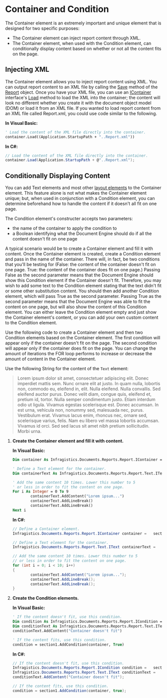 ﻿<!--
|metadata|
{
    "fileName": "documentengine-container-and-condition",
    "controlName": "Infragistics Document Library",
    "tags": ["Layouts","Reporting"]
}
|metadata|
-->

# Container and Condition

The Container element is an extremely important and unique element that is designed for two specific purposes:

-   The Container element can inject report content through XML.
-   The Container element, when used with the Condition element, can conditionally display content based on whether or not all the content fits on the page.

## Injecting XML
The Container element allows you to inject report content using XML. You can output report content to an XML file by calling the [Save](Infragistics.Web.Mvc.Documents.Reports~Infragistics.Documents.Reports.Report.Report~Save.html "Link to the Web API Reference Guide to the Save member.") method of the [Report](Infragistics.Web.Mvc.Documents.Reports~Infragistics.Documents.Reports.Report.Report.html "Link to the Web API Reference Guide to the Report member.") object. Once you have your XML file, you can use an [IContainer](Infragistics.Web.Mvc.Documents.Reports~Infragistics.Documents.Reports.Report.IContainer.html "Link to the Web API Reference Guide to the IContainer interface.") interface's [Load](Infragistics.Web.Mvc.Documents.Reports~Infragistics.Documents.Reports.Report.IContainer~Load.html "Link to the Web API Reference Guide to the Load member.") method to load the XML into the container; the content will look no different whether you create it with the document object model (DOM) or load it from an XML file. If you wanted to load report content from an XML file called Report.xml, you could use code similar to the following.

**In Visual Basic:**

```vb
' Load the content of the XML file directly into the container.
container.Load((Application.StartupPath + "..Report.xml"))
```

**In C#:**

```csharp
// Load the content of the XML file directly into the container.
container.Load(Application.StartupPath + @"..Report.xml");
```

## Conditionally Displaying Content
You can add Text elements and most other [layout elements](DocumentEngine-Report-Layout.html "Explains the layout elements available in the document engine.") to the Container element. This feature alone is not what makes the Container element unique; but, when used in conjunction with a Condition element, you can determine beforehand how to handle the content if it doesn't all fit on one page.

The Condition element's constructer accepts two parameters:

-   the name of the container to apply the condition to
-   a Boolean identifying what the Document Engine should do if all the content doesn't fit on one page

A typical scenario would be to create a Container element and fill it with content. Once the Container element is created, create a Condition element and pass in the name of the container. There will, in fact, be two conditions that you'll be testing for (False: the content of the container doesn't fit on one page. True: the content of the container does fit on one page.) Passing False as the second parameter means that the Document Engine should show this Condition element if the Container doesn't fit. Therefore, you may wish to add some text to the Condition element stating that the text didn't fit or some other substitution content. You should then add another Condition element, which will pass True as the second parameter. Passing True as the second parameter means that the Document Engine was able to fit the content on one page, but will also show the content of this Condition element. You can either leave the Condition element empty and just show the Container element's content, or you can add your own custom content to the Condition element.

Use the following code to create a Container element and then two Condition elements based on the Container element. The first condition will appear only if the container doesn't fit on the page. The second condition will appear only if the container does fit on the page. You can change the amount of iterations the FOR loop performs to increase or decrease the amount of content in the Container element.

Use the following String for the content of the `Text` element:

> Lorem ipsum dolor sit amet, consectetuer adipiscing elit. Donec imperdiet mattis sem. Nunc ornare elit at justo. In quam nulla, lobortis non, commodo eu, eleifend in, elit. Nulla eleifend. Nulla convallis. Sed eleifend auctor purus. Donec velit diam, congue quis, eleifend et, pretium id, tortor. Nulla semper condimentum justo. Etiam interdum odio ut ligula. Vivamus egestas scelerisque est. Donec accumsan. In est urna, vehicula non, nonummy sed, malesuada nec, purus. Vestibulum erat. Vivamus lacus enim, rhoncus nec, ornare sed, scelerisque varius, felis. Nam eu libero vel massa lobortis accumsan. Vivamus id orci. Sed sed lacus sit amet nibh pretium sollicitudin. Morbi urna.

1.  **Create the Container element and fill it with content.**

    **In Visual Basic:**

    ```vb
    Dim container As Infragistics.Documents.Reports.Report.IContainer = _  section1.AddContainer("Container1")

    ' Define a Text element for the container.
    Dim containerText As Infragistics.Documents.Reports.Report.Text.IText = _  container.AddText()

    ' Add the same content 10 times. Lower this number to 5
    ' or less in order to fit the content on one page.
    For i As Integer = 0 To 9
            containerText.AddContent("Lorem ipsum...")
            containerText.AddLineBreak()
            containerText.AddLineBreak()
    Next i
    ```

    **In C#:**

    ```csharp
    // Define a Container element.
    Infragistics.Documents.Reports.Report.IContainer container =   section1.AddContainer("Container1");

    // Define a Text element for the container.
    Infragistics.Documents.Reports.Report.Text.IText containerText =   container.AddText();

    // Add the same content 10 times. Lower this number to 5
    // or less in order to fit the content on one page.
    for (int i = 0; i < 10; i++)
    {
            containerText.AddContent("Lorem ipsum...");
            containerText.AddLineBreak();
            containerText.AddLineBreak();
    }
    ```

2.  **Create the Condition elements.**

    **In Visual Basic:**

    ```vb
    ' If the content doesn't fit, use this condition.
    Dim condition As Infragistics.Documents.Reports.Report.ICondition =   section1.AddCondition(container, False)
    Dim conditionText As Infragistics.Documents.Reports.Report.Text.IText =   condition.AddText()
    conditionText.AddContent("Container doesn't fit")

    ' If the content fits, use this condition.
    condition = section1.AddCondition(container, True)
    ```

    **In C#:**

    ```csharp
    // If the content doesn't fit, use this condition.
    Infragistics.Documents.Reports.Report.ICondition condition =   section1.AddCondition(container, false);
    Infragistics.Documents.Reports.Report.Text.IText conditionText =   condition.AddText();
    conditionText.AddContent("Container doesn't fit");

    // If the content fits, use this condition.
    condition = section1.AddCondition(container, true);
    ```